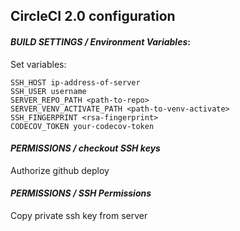 ## CircleCI 2.0 configuration

#### *BUILD SETTINGS / Environment Variables*:

Set variables:

    SSH_HOST ip-address-of-server
    SSH_USER username
    SERVER_REPO_PATH <path-to-repo>
    SERVER_VENV_ACTIVATE_PATH <path-to-venv-activate>
    SSH_FINGERPRINT <rsa-fingerprint>
    CODECOV_TOKEN your-codecov-token

#### *PERMISSIONS / checkout SSH keys*

Authorize github deploy

#### *PERMISSIONS / SSH Permissions*

Copy private ssh key from server
